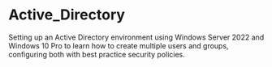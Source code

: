 # Active_Directory
Setting up an Active Directory environment using Windows Server 2022 and Windows 10 Pro to learn how to create multiple users and groups, configuring both with best practice security policies.
